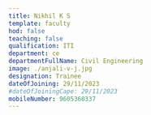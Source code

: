 ```yaml
---
title: Nikhil K S
template: faculty
hod: false
teaching: false
qualification: ITI
department: ce
departmentFullName: Civil Engineering
image: ./anjali-v-j.jpg
designation: Trainee
dateOfJoining: 29/11/2023
#dateOfJoiningCape: 29/11/2023
mobileNumber: 9605360337
---
```

